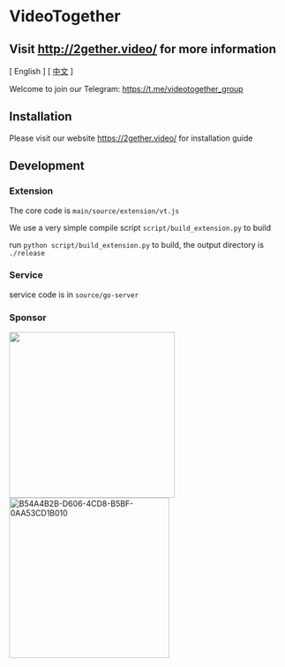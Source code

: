 # <a name="0">VideoTogether</a>


## Visit http://2gether.video/ for more information

[ English ] [ [中文](https://github.com/VideoTogether/VideoTogether/blob/main/README_zh.MD) ]

Welcome to join our Telegram: https://t.me/videotogether_group


## Installation

Please visit our website https://2gether.video/ for installation guide


## Development

### Extension

The core code is `main/source/extension/vt.js`

We use a very simple compile script `script/build_extension.py` to build

run `python script/build_extension.py` to build, the output directory is `./release` 

### Service

service code is in `source/go-server`



### Sponsor



<img src="https://user-images.githubusercontent.com/23057110/175770059-c8faad24-dc79-42da-9359-bf462eb7e884.png" width="300">



<img width="290" alt="B54A4B2B-D606-4CD8-B5BF-0AA53CD1B010" src="https://user-images.githubusercontent.com/23057110/182861201-022c9460-9174-47ce-b8d8-3ab3ff737e25.png">

